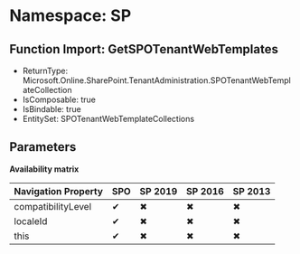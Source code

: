 # Namespace: SP

## Function Import: GetSPOTenantWebTemplates

- ReturnType: Microsoft.Online.SharePoint.TenantAdministration.SPOTenantWebTemplateCollection
- IsComposable: true
- IsBindable: true
- EntitySet: SPOTenantWebTemplateCollections

## Parameters

**Availability matrix**

Navigation Property | SPO | SP 2019 | SP 2016 | SP 2013
----------|-----|---------|---------|--------
compatibilityLevel | ✔ | ✖ | ✖ | ✖
localeId | ✔ | ✖ | ✖ | ✖
this | ✔ | ✖ | ✖ | ✖

